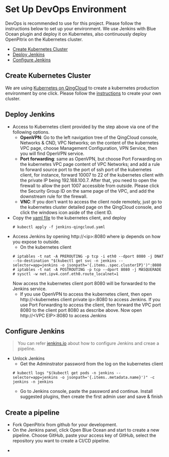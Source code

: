 # Set Up DevOps Environment

DevOps is recommended to use for this project. Please follow the instructions below to set up your environment. We use Jenkins with Blue Ocean plugin and deploy it on Kubernetes, also continuously deploy OpenPitrix on the Kubernetes cluster.  

- [Create Kubernetes Cluster](#create-kubernetes-cluster)
- [Deploy Jenkins](#deploy-jenkins)
- [Configure Jenkins](#devops)

## Create Kubernetes Cluster

We are using [Kubernetes on QingCloud](https://appcenter.qingcloud.com/apps/app-u0llx5j8) to create a kubernetes production environment by one click. Please follow the [instructions](https://appcenter-docs.qingcloud.com/user-guide/apps/docs/kubernetes/) to create your own cluster.

## Deploy Jenkins

* Access to Kubernetes client provided by the step above via one of the following options.
  - **OpenVPN**: Go to the left navigation tree of the QingCloud console, Networks & CND, VPC Networks; on the content of the kubernetes VPC page, choose Management Configuration, VPN Service, then you will find OpenVPN service.
  - **Port forwarding**: same as OpenVPN, but choose Port Forwarding on the kubernetes VPC page content of VPC Networks; and add a rule to forward source port to the port of ssh port of the kubernetes client, for instance, forward 10007 to 22 of the kubernetes client with the private IP being 192.168.100.7. After that, you need to open the firewall to allow the port 1007 accessible from outside. Please click the Security Group ID on the same page of the VPC, and add the downstream rule for the firewall.
  - **VNC**: If you don't want to access the client node remotely, just go to the kubernetes cluster detailed page on the QingCloud console, and click the windows icon aside of the client ID.
* Copy the [yaml file](../devops/kubernetes/jenkins-qingcloud.yaml) to the kubernetes client, and deploy
  ```
  # kubectl apply -f jenkins-qingcloud.yaml
  ```
* Access Jenkins by opening http://\<ip\>:8080 where ip depends on how you expose to outside.
  - On the kubernetes client
  ```
  # iptables -t nat -A PREROUTING -p tcp -i eth0 --dport 8080 -j DNAT --to-destination "$(kubectl get svc -n jenkins --selector=app=jenkins -o jsonpath='{.items..spec.clusterIP}')":8080
  # iptables -t nat -A POSTROUTING -p tcp --dport 8080 -j MASQUERADE
  # sysctl -w net.ipv4.conf.eth0.route_localnet=1
  ```
    Now access the kubernetes client port 8080 will be forwarded to the Jenkins service. 
  - If you use OpenVPN to access the kubernetes client, then open http://\<kubernetes client private ip\>:8080 to access Jenkins. If you use Port Forwarding to access the client, then forward the VPC port 8080 to the client port 8080 as describe above. Now open http://\<VPC EIP\>:8080 to access Jenkins 

## Configure Jenkins
  > You can refer [jenkins.io](https://jenkins.io/doc/tutorials/using-jenkins-to-build-a-java-maven-project/) about how to configure Jenkins and creae a pipeline.

* Unlock Jenkins
  - Get the Adminstrator password from the log on the kubernetes client
  ```
  # kubectl logs "$(kubectl get pods -n jenkins --selector=app=jenkins -o jsonpath='{.items..metadata.name}')" -c jenkins -n jenkins
  ```
  - Go to Jenkins console, paste the password and continue. Install suggested plugins, then create the first admin user and save & finish

## Create a pipeline
  - Fork OpenPitrix from github for your development. 
  - On the Jenkins panel, click Open Blue Ocean and start to create a new pipeline. Choose GitHub, paste your access key of GitHub, select the repository you want to create a CI/CD pipeline.
* 